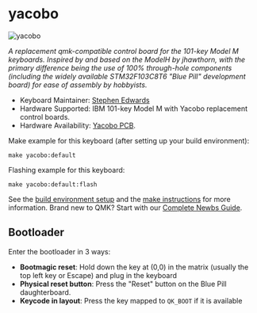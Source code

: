 # yacobo

![yacobo](https://i.imgur.com/1nfuWoa.jpeg)

*A replacement qmk-compatible control board for the 101-key Model M keyboards.
Inspired by and based on the ModelH by jhawthorn, with the primary difference
being the use of 100% through-hole components (including the widely available
STM32F103C8T6 "Blue Pill" development board) for ease of assembly by hobbyists.*

* Keyboard Maintainer: [Stephen Edwards](https://github.com/sje-mse)
* Hardware Supported: IBM 101-key Model M with Yacobo replacement control boards.
* Hardware Availability: [Yacobo PCB](https://github.com/sje-mse/yacobo).

Make example for this keyboard (after setting up your build environment):

    make yacobo:default

Flashing example for this keyboard:

    make yacobo:default:flash

See the [build environment setup](https://docs.qmk.fm/#/getting_started_build_tools) and the [make instructions](https://docs.qmk.fm/#/getting_started_make_guide) for more information. Brand new to QMK? Start with our [Complete Newbs Guide](https://docs.qmk.fm/#/newbs).

## Bootloader

Enter the bootloader in 3 ways:

* **Bootmagic reset**: Hold down the key at (0,0) in the matrix (usually the top left key or Escape) and plug in the keyboard
* **Physical reset button**: Press the "Reset" button on the Blue Pill daughterboard.
* **Keycode in layout**: Press the key mapped to `QK_BOOT` if it is available
